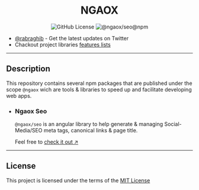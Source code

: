 <h1 align="center">NGAOX</h1>

<p align="center"> 
    <img src="https://img.shields.io/github/license/chaospad/ngaox?style=flat-square" alt="GitHub License"/>
    <img alt="@ngaox/seo@npm" src="https://img.shields.io/npm/v/@ngaox/seo?label=@ngaox/seo&logo=npm&logoColor=red&style=flat-square">
</p>

- [@rabraghib](https://twitter.com/rabraghib) - Get the latest updates on Twitter
- Chackout project libraries [features lists](https://github.com/rabraghib/ngaox/issues/1)

---

## Description
This repository contains several npm packages that are published under the scope `@ngaox` wich are tools & libraries to speed up and facilitate developing web apps.

- ### Ngaox Seo 
  `@ngaox/seo` is an angular library to help generate & managing Social-Media/SEO meta tags, canonical links & page title.

  Feel free to [check it out ↗](projects/seo/README.md)


---

## License
This project is licensed under the terms of the [MIT License](LICENSE)
